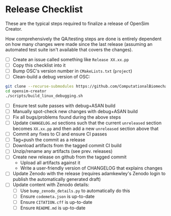 # Release Checklist

These are the typical steps required to finalize a release of OpenSim
Creator.

How comprehensively the QA/testing steps are done is entirely dependent
on how many changes were made since the last release (assuming an automated
test suite isn't available that covers the changes).

- [ ] Create an issue called something like `Release XX.xx.pp`
- [ ] Copy this checklist into it
- [ ] Bump OSC's version number in `CMakeLists.txt` (`project`)
- [ ] Clean-build a debug version of OSC:

```bash
git clone --recurse-submodules https://github.com/ComputationalBiomechanicsLab/opensim-creator
cd opensim-creator
./scripts/build_linux_debugging.sh
```

- [ ] Ensure test suite passes with debug+ASAN build
- [ ] Manually spot-check new changes with debug+ASAN build
- [ ] Fix all bugs/problems found during the above steps
- [ ] Update `CHANGELOG.md` sections such that the current `unreleased`
      section becomes `XX.xx.pp` and then add a new `unreleased` section
      above that
- [ ] Commit any fixes to CI and ensure CI passes
- [ ] Tag+push the commit as a release
- [ ] Download artifacts from the tagged commit CI build
- [ ] Unzip/rename any artifacts (see prev. releases)
- [ ] Create new release on github from the tagged commit
  - Upload all artifacts against it
  - Write a user-friendly version of CHANGELOG that explains changes
- [ ] Update Zenodo with the release (requires adamkewley's Zenodo login
      to publish the automatically generated draft)
- [ ] Update content with Zenodo details:
  - [ ] Use `bump_zenodo_details.py` to automatically do this
  - [ ] Ensure `codemeta.json` is up-to-date
  - [ ] Ensure `CITATION.cff` is up-to-date
  - [ ] Ensure `README.md` is up-to-date
